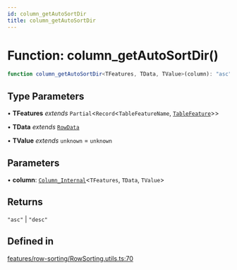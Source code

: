 ```yaml
---
id: column_getAutoSortDir
title: column_getAutoSortDir
---
```


# Function: column\_getAutoSortDir()

```ts
function column_getAutoSortDir<TFeatures, TData, TValue>(column): "asc" | "desc"
```

## Type Parameters

• **TFeatures** *extends* `Partial`\<`Record`\<`TableFeatureName`, [`TableFeature`](../interfaces/tablefeature.md)\>\>

• **TData** *extends* [`RowData`](../type-aliases/rowdata.md)

• **TValue** *extends* `unknown` = `unknown`

## Parameters

• **column**: [`Column_Internal`](../type-aliases/column_internal.md)\<`TFeatures`, `TData`, `TValue`\>

## Returns

`"asc"` \| `"desc"`

## Defined in

[features/row-sorting/RowSorting.utils.ts:70](https://github.com/TanStack/table/blob/main/packages/table-core/src/features/row-sorting/RowSorting.utils.ts#L70)
